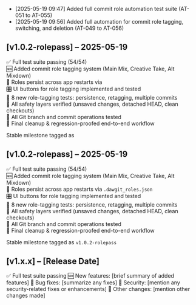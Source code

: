 - [2025-05-19 09:47] Added full commit role automation test suite (AT-051 to AT-055)
- [2025-05-19 09:56] Added full automation for commit role tagging, switching, and deletion (AT-049 to AT-056)

## [v1.0.2-rolepass] – 2025-05-19

✅ Full test suite passing (54/54)  
🆕 Added commit role tagging system (Main Mix, Creative Take, Alt Mixdown)  
🧠 Roles persist across app restarts via   
🎛 UI buttons for role tagging implemented and tested  
🧪 8 new role-tagging tests: persistence, retagging, multiple commits  
🔐 All safety layers verified (unsaved changes, detached HEAD, clean checkouts)  
🎯 All Git branch and commit operations tested  
🧼 Final cleanup & regression-proofed end-to-end workflow

Stable milestone tagged as 

## [v1.0.2-rolepass] – 2025-05-19

✅ Full test suite passing (54/54)  
🆕 Added commit role tagging system (Main Mix, Creative Take, Alt Mixdown)  
🎼 Roles persist across app restarts via `.dawgit_roles.json`  
🎛 UI buttons for role tagging implemented and tested  
🧪 8 new role-tagging tests: persistence, retagging, multiple commits  
🔐 All safety layers verified (unsaved changes, detached HEAD, clean checkouts)  
🎯 All Git branch and commit operations tested  
🧼 Final cleanup & regression-proofed end-to-end workflow  

Stable milestone tagged as `v1.0.2-rolepass`

## [v1.x.x] – [Release Date]

✅ Full test suite passing
🆕 New features: [brief summary of added features]
🔧 Bug fixes: [summarize any fixes]
🔐 Security: [mention any security-related fixes or enhancements]
🔄 Other changes: [mention other changes made]

